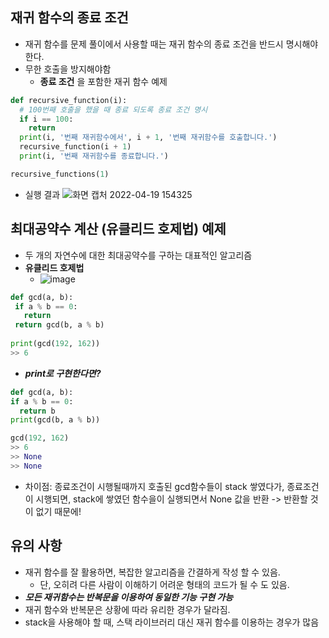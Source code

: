## 재귀 함수의 종료 조건
  * 재귀 함수를 문제 풀이에서 사용할 때는 재귀 함수의 종료 조건을 반드시 명시해야 한다.
  * 무한 호출을 방지해야함
    - **종료 조건** 을 포함한 재귀 함수 예제
  ``` python
  def recursive_function(i):
    # 100번째 호출을 했을 때 종료 되도록 종료 조건 명시
    if i == 100:
      return
    print(i, '번째 재귀함수에서', i + 1, '번째 재귀함수를 호출합니다.')
    recursive_function(i + 1)
    print(i, '번째 재귀함수를 종료합니다.')
  
  recursive_functions(1)
  ```
   - 실행 결과
   ![화면 캡처 2022-04-19 154325](https://user-images.githubusercontent.com/98008421/163942095-84fa96a1-8f0d-41f3-88b6-cff1a6ec9baa.png)
## 최대공약수 계산 (유클리드 호제법) 예제
 * 두 개의 자연수에 대한 최대공약수를 구하는 대표적인 알고리즘
 * **유클리드 호제법** 
   - ![image](https://user-images.githubusercontent.com/98008421/163942647-eb26badc-7c87-457f-812b-a9cd2310cfee.png)
 ```python
 def gcd(a, b):
  if a % b == 0:
    return
  return gcd(b, a % b)
  
 print(gcd(192, 162))
 >> 6
 ```
  * ***print로 구현한다면?***
  ```python
  def gcd(a, b):
  if a % b == 0:
    return b
  print(gcd(b, a % b))

gcd(192, 162)
>> 6
>> None
>> None
```
  - 차이점: 종료조건이 시행될때까지 호출된 gcd함수들이 stack 쌓였다가,
    종료조건이 시행되면, stack에 쌓였던 함수을이 실행되면서 None 값을 반환 -> 반환할 것이 없기 때문에!

## 유의 사항
 * 재귀 함수를 잘 활용하면, 복잡한 알고리즘을 간결하게 작성 할 수 있음.
   - 단, 오히려 다른 사람이 이해하기 어려운 형태의 코드가 될 수 도 있음.
 * ***모든 재귀함수는 반복문을 이용하여 동일한 기능 구현 가능***
 * 재귀 함수와 반복문은 상황에 따라 유리한 경우가 달라짐.
 * stack을 사용해야 할 때, 스택 라이브러리 대신 재귀 함수를 이용하는 경우가 많음
